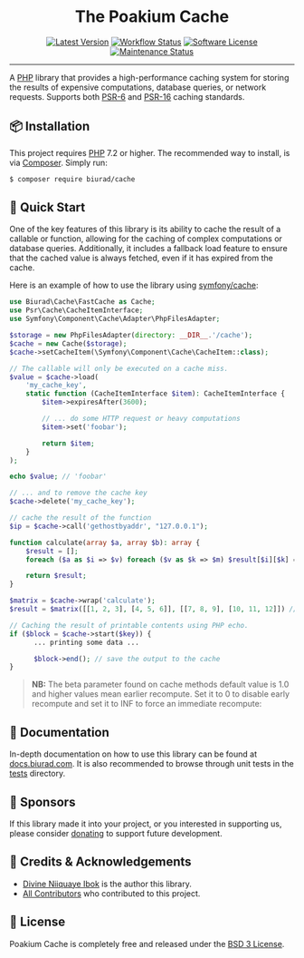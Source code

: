 <div align="center">

# The Poakium Cache

[![Latest Version](https://img.shields.io/packagist/v/biurad/cache?include_prereleases&label=Latest&style=flat-square)](https://packagist.org/packages/biurad/cache)
[![Workflow Status](https://img.shields.io/github/actions/workflow/status/biurad/poakium/ci.yml?branch=master&label=Workflow&style=flat-square)](https://github.com/biurad/poakium/actions?query=workflow)
[![Software License](https://img.shields.io/badge/License-BSD--3-brightgreen.svg?&label=Poakium&style=flat-square)](LICENSE)
[![Maintenance Status](https://img.shields.io/maintenance/yes/2023?label=Maintained&style=flat-square)](https://github.com/biurad/poakium)

</div>

---

A [PHP][1] library that provides a high-performance caching system for storing the results of expensive computations, database queries, or network requests. Supports both [PSR-6][2] and [PSR-16][3] caching standards.

## 📦 Installation

This project requires [PHP][1] 7.2 or higher. The recommended way to install, is via [Composer][4]. Simply run:

```bash
$ composer require biurad/cache
```

## 📍 Quick Start

One of the key features of this library is its ability to cache the result of a callable or function, allowing for the caching of complex computations or database queries. Additionally, it includes a fallback load feature to ensure that the cached value is always fetched, even if it has expired from the cache.

Here is an example of how to use the library using [symfony/cache][5]:

```php
use Biurad\Cache\FastCache as Cache;
use Psr\Cache\CacheItemInterface;
use Symfony\Component\Cache\Adapter\PhpFilesAdapter;

$storage = new PhpFilesAdapter(directory: __DIR__.'/cache');
$cache = new Cache($storage);
$cache->setCacheItem(\Symfony\Component\Cache\CacheItem::class);

// The callable will only be executed on a cache miss.
$value = $cache->load(
    'my_cache_key',
    static function (CacheItemInterface $item): CacheItemInterface {
        $item->expiresAfter(3600);

        // ... do some HTTP request or heavy computations
        $item->set('foobar');

        return $item;
    }
);

echo $value; // 'foobar'

// ... and to remove the cache key
$cache->delete('my_cache_key');

// cache the result of the function
$ip = $cache->call('gethostbyaddr', "127.0.0.1");

function calculate(array $a, array $b): array {
    $result = [];
    foreach ($a as $i => $v) foreach ($v as $k => $m) $result[$i][$k] = $m + $b[$i][$k];

    return $result;
}

$matrix = $cache->wrap('calculate');
$result = $matrix([[1, 2, 3], [4, 5, 6]], [[7, 8, 9], [10, 11, 12]]) // [[8, 10, 12], [14, 16, 18]]

// Caching the result of printable contents using PHP echo.
if ($block = $cache->start($key)) {
	  ... printing some data ...

	  $block->end(); // save the output to the cache
}
```

> **NB:** The beta parameter found on cache methods default value is 1.0 and higher values mean earlier recompute. Set it to 0 to disable early recompute and set it to INF to force an immediate recompute:

## 📓 Documentation

In-depth documentation on how to use this library can be found at [docs.biurad.com][6]. It is also recommended to browse through unit tests in the [tests](./tests/) directory.

## 🙌 Sponsors

If this library made it into your project, or you interested in supporting us, please consider [donating][7] to support future development.

## 👥 Credits & Acknowledgements

- [Divine Niiquaye Ibok][8] is the author this library.
- [All Contributors][9] who contributed to this project.

## 📄 License

Poakium Cache is completely free and released under the [BSD 3 License](LICENSE).

[1]: https://php.net
[2]: http://www.php-fig.org/psr/psr-6/
[3]: http://www.php-fig.org/psr/psr-16/
[4]: https://getcomposer.org
[5]: https://github.com/symfony/cache
[6]: https://docs.biurad.com/poakium/cache
[7]: https://biurad.com/sponsor
[8]: https://github.com/divineniiquaye
[9]: https://github.com/biurad/php-cache/contributors
